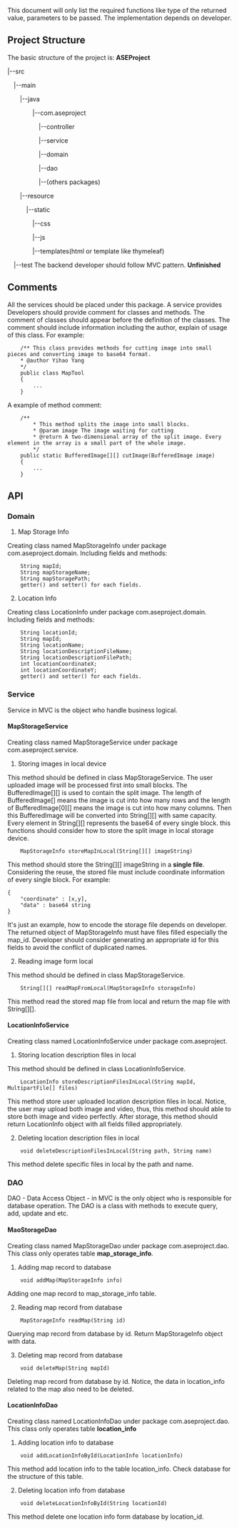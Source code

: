 This document will only list the required functions like type of the returned value, parameters to be passed. The implementation depends on developer.
## Project Structure
The basic structure of the project is:
**ASEProject**


|--src

&emsp;|--main

&emsp;&emsp;|--java

&emsp;&emsp;&emsp;&emsp;|--com.aseproject

&emsp;&emsp;&emsp;&emsp;&emsp;|--controller

&emsp;&emsp;&emsp;&emsp;&emsp;|--service

&emsp;&emsp;&emsp;&emsp;&emsp;|--domain

&emsp;&emsp;&emsp;&emsp;&emsp;|--dao

&emsp;&emsp;&emsp;&emsp;&emsp;|--(others packages)

&emsp;&emsp;|--resource

&emsp;&emsp;&emsp;|--static

&emsp;&emsp;&emsp;&emsp;|--css

&emsp;&emsp;&emsp;&emsp;|--js

&emsp;&emsp;&emsp;&emsp;|--templates(html or template like thymeleaf)

&emsp;|--test
The backend developer should follow MVC pattern.
**Unfinished**
## Comments
All the services should be placed under this package. A service provides
Developers should provide comment for classes and methods. The comment of classes should appear before the definition of the classes. The comment should include information including the author, explain of usage of this class. For example:
~~~ 
    /** This class provides methods for cutting image into small pieces and converting image to base64 format.
    * @author Yihao Yang
    */
    public class MapTool
    {
        ...
    }
~~~
A example of method comment:
~~~
    /**
        * This method splits the image into small blocks.
        * @param image The image waiting for cutting
        * @return A two-dimensional array of the split image. Every element in the array is a small part of the whole image.
        */
    public static BufferedImage[][] cutImage(BufferedImage image)
    {
        ...
    }
~~~
## API
### Domain
1. Map Storage Info

Creating class named MapStorageInfo under package com.aseproject.domain. Including fields and methods:
~~~
    String mapId;
    String mapStorageName;
    String mapStoragePath;
    getter() and setter() for each fields.
~~~

2. Location Info

Creating class LocationInfo under package com.aseproject.domain. Including fields and methods:
~~~
    String locationId;
    String mapId;
    String locationName;
    String locationDescriptionFileName;
    String locationDescriptionFilePath;
    int locationCoordinateX;
    int locationCoordinateY;
    getter() and setter() for each fields.
~~~

### Service
Service in MVC is the object who handle business logical.

#### MapStorageService
Creating class named MapStorageService under package com.aseproject.service.
1. Storing images in local device

This method should be defined in class MapStorageService.
The user uploaded image will be processed first into small blocks. The BufferedImage[][] is used to contain the split image. The length of BufferedImage[] means the image is cut into how many rows and the length of BufferedImage[0][] means the image is cut into how many columns. Then this BufferedImage will be converted into String[][] with same capacity. Every element in String[][] represents the base64 of every single block. this functions should consider how to store the split image in local storage device.
~~~
    MapStorageInfo storeMapInLocal(String[][] imageString)
~~~
This method should store the String[][] imageString in a **single file**. Considering the reuse, the stored file must include coordinate information of every single block. For example:
~~~
{
    "coordinate" : [x,y],
    "data" : base64 string
}
~~~
It's just an example, how to encode the storage file depends on developer.
The returned object of MapStorageInfo must have files filled especially the map_id. Developer should consider generating an appropriate id for this fields to avoid the conflict of duplicated names.

2. Reading image form local

This method should be defined in class MapStorageService.
~~~
    String[][] readMapFromLocal(MapStorageInfo storageInfo)
~~~
This method read the stored map file from local and return the map file with String[][].

#### LocationInfoService
Creating class named LocationInfoService under package com.aseproject.

1. Storing location description files in local

This method should be defined in class LocationInfoService.
~~~
    LocationInfo storeDescriptionFilesInLocal(String mapId, MultipartFile[] files)
~~~
This method store user uploaded location description files in local. Notice, the user may upload both image and video, thus, this method should able to store both image and video perfectly. After storage, this method should return LocationInfo object with all fields filled appropriately.

2. Deleting location description files in local
~~~
    void deleteDescriptionFilesInLocal(String path, String name)
~~~
This method delete specific files in local by the path and name.

### DAO
DAO - Data Access Object - in MVC is the only object who is responsible for database operation. The DAO is a class with methods to execute query, add, update and etc.

#### MaoStorageDao
Creating class named MapStorageDao under package com.aseproject.dao. This class only operates table **map_storage_info**.

1. Adding map record to database
~~~
    void addMap(MapStorageInfo info)
~~~
Adding one map record to map_storage_info table.

2. Reading map record from database
~~~
    MapStorageInfo readMap(String id)
~~~
Querying map record from database by id. Return MapStorageInfo object with data.

3. Deleting map record from database
~~~
    void deleteMap(String mapId)
~~~
Deleting map record from database by id. Notice, the data in location_info related to the map also need to be deleted.

#### LocationInfoDao
Creating class named LocationInfoDao under package com.aseproject.dao. This class only operates table **location_info**

1. Adding location info to database
~~~
    void addLocationInfoById(LocationInfo locationInfo)
~~~
This method add location info to the table location_info. Check database for the structure of this table.

2. Deleting location info from database
~~~
    void deleteLocationInfoById(String locationId)
~~~
This method delete one location info form database by location_id.